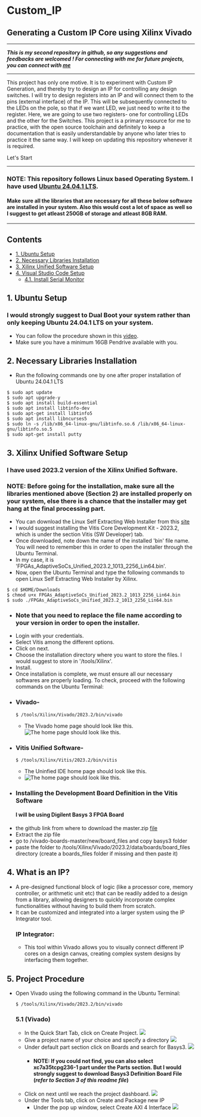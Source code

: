 # Custom_IP
## Generating a Custom IP Core using Xilinx Vivado
---

___This is my second repository in github, so any suggestions and feedbacks are welcomed ! 
For connecting with me for future projects, you can connect with [me](https://www.linkedin.com/in/aswinsilicon/)___


---
This project has only one motive. It is to experiment with Custom IP Generation, and thereby try to design an IP for controlling any design switches. I will try to design registers into an IP and will connect them to the pins (external interface) of the IP. This will be subsequently connected to the LEDs on the pole, so that if we want LED, we just need to write it to the register. Here, we are going to use two registers- one for controlling LEDs and the other for the Switches. This project is a primary resource for me to practice, with the open source toolchain and definitely to keep a documentation that is easily understandable by anyone who later tries to practice it the same way. I will keep on updating this repository whenever it is required.

Let's Start

---

### NOTE: This repository follows Linux based Operating System. I have used [Ubuntu 24.04.1 LTS](https://ubuntu.com/download/desktop).
#### Make sure all the libraries that are necessary for all these below software are installed in your system. Also this would cost a lot of space as well so I suggest to get atleast 250GB of storage and atleast 8GB RAM.
---

## Contents
- [1. Ubuntu Setup](#1-Ubuntu-Setup)
- [2. Necessary Libraries Installation](#2-Necessary-Libraries-Installation)
- [3. Xilinx Unified Software Setup](#3-Xilinx-Unified-Software-Setup)
- [4. Visual Studio Code Setup](#4-Visual-Studio-Code-Setup)
  - [4.1. Install Serial Monitor](#41-Install-Serial-Monitor)
 
## 1. Ubuntu Setup
### I would strongly suggest to Dual Boot your system rather than only keeping Ubuntu 24.04.1 LTS on your system.
  - You can follow the procedure shown in this [video](https://www.youtube.com/watch?v=XjQGGLa_Dic).
  - Make sure you have a minimum 16GB Pendrive available with you.

## 2. Necessary Libraries Installation
- Run the following commands one by one after proper installation of Ubuntu 24.04.1 LTS
```
$ sudo apt update
$ sudo apt upgrade-y
$ sudo apt install build-essential
$ sudo apt install libtinfo-dev
$ sudo apt-get install libtinfo5
$ sudo apt install libncurses5
$ sudo ln -s /lib/x86_64-linux-gnu/libtinfo.so.6 /lib/x86_64-linux-gnu/libtinfo.so.5
$ sudo apt-get install putty
```
## 3. Xilinx Unified Software Setup
### I have used 2023.2 version of the Xilinx Unified Software.
### NOTE: Before going for the installation, make sure all the libraries mentioned above (Section 2) are installed properly on your system, else there is a chance that the installer may get hang at the final processing part.
- You can download the Linux Self Extracting Web Installer from this [site](https://www.xilinx.com/support/download/index.html/content/xilinx/en/downloadNav/vitis/2023-2.html)
- I would suggest installing the Vitis Core Development Kit - 2023.2, which is under the section Vitis (SW Developer) tab.
- Once downloaded, note down the name of the installed 'bin' file name. You will need to remember this in order to open the installer through the Ubuntu Terminal.
- In my case, it is 'FPGAs_AdaptiveSoCs_Unified_2023.2_1013_2256_Lin64.bin'.
- Now, open the Ubuntu Terminal and type the following commands to open Linux Self Extracting Web Installer by Xilinx.
```
$ cd $HOME/Downloads
$ chmod u+x FPGAs_AdaptiveSoCs_Unified_2023.2_1013_2256_Lin64.bin
$ sudo ./FPGAs_AdaptiveSoCs_Unified_2023.2_1013_2256_Lin64.bin
```
- ### Note that you need to replace the file name according to your version in order to open the installer.
 - Login with your credentials.
 - Select Vitis among the different options.
 - Click on next.
 - Choose the installation directory where you want to store the files. I would suggest to store in '/tools/Xilinx'.
 - Install.
 - Once installation is complete, we must ensure all our necessary softwares are properly loading. To check, proceed with the following commands on the Ubuntu Terminal:
 - ### Vivado-
   ```
   $ /tools/Xilinx/Vivado/2023.2/bin/vivado
   ```
   - The Vivado home page should look like this.
    ![The home page should look like this.](./Images/vivado_start.png)
- ### Vitis Unified Software-
   ```
   $ /tools/Xilinx/Vitis/2023.2/bin/vitis
   ```
   - The Uninfied IDE home page should look like this.
   - ![The home page should look like this.](./Images/vitis_unified_ide_start.png)
- ### Installing the Development Board Definition in the Vitis Software
  #### I will be using Digilent Basys 3 FPGA Board
 - the github link from where to download the master.zip [file](https://github.com/Digilent/vivado-boards/archive/master.zip)
 - Extract the zip file
 - go to /vivado-boards-master/new/board_files and copy basys3 folder
 - paste the folder to /tools/Xilinx/Vivado/2023.2/data/boards/board_files directory (create a boards_files folder if missing and then paste it)

## 4. What is an IP?
- A pre-designed functional block of logic (like a processor core, memory controller, or arithmetic unit etc) that can be readily added to a design from a library, allowing designers to quickly incorporate complex functionalities without having to build them from scratch.
- It can be customized and integrated into a larger system using the IP Integrator tool.
  ### IP Integrator:
   - This tool within Vivado allows you to visually connect different IP cores on a design canvas, creating complex system designs by interfacing them together. 

## 5. Project Procedure
- Open Vivado using the following command in the Ubuntu Terminal:
   ```
   $ /tools/Xilinx/Vivado/2023.2/bin/vivado
   ```
   ### 5.1 (Vivado)
   - In the Quick Start Tab, click on Create Project.
     ![](./Images/vivado_start.png)
   - Give a project name of your choice and specify a directory
     ![](./Images/RTL_Project_Selection.png)
   - Under default part section click on Boards and search for Basys3.
     ![](./Images/Basys3_Board_Selection.png)
     - #### NOTE: If you could not find, you can also select xc7a35tcpg236-1 part under the Parts section. But I would strongly suggest to download Basys3 Definition Board File (___refer to Section 3 of this readme file___)
   - Click on next until we reach the project dashboard.
     ![](./Images/Vivado_project_interface.png)
   - Under the Tools tab, click on Create and Package new IP
     - Under the pop up window, select Create AXI 4 Interface
       ![](./Images/Create_AXI_4_interface.png) 
